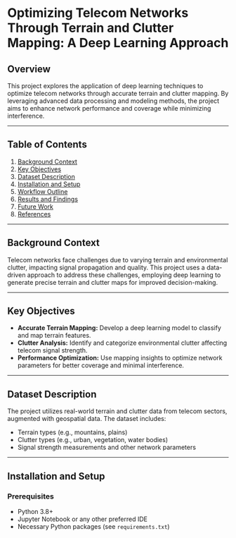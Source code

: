 
# Optimizing Telecom Networks Through Terrain and Clutter Mapping: A Deep Learning Approach

## Overview
This project explores the application of deep learning techniques to optimize telecom networks through accurate terrain and clutter mapping. By leveraging advanced data processing and modeling methods, the project aims to enhance network performance and coverage while minimizing interference.

---

## Table of Contents
1. [Background Context](#background-context)
2. [Key Objectives](#key-objectives)
3. [Dataset Description](#dataset-description)
4. [Installation and Setup](#installation-and-setup)
5. [Workflow Outline](#workflow-outline)
6. [Results and Findings](#results-and-findings)
7. [Future Work](#future-work)
8. [References](#references)

---

## Background Context
Telecom networks face challenges due to varying terrain and environmental clutter, impacting signal propagation and quality. This project uses a data-driven approach to address these challenges, employing deep learning to generate precise terrain and clutter maps for improved decision-making.

---

## Key Objectives
- **Accurate Terrain Mapping:** Develop a deep learning model to classify and map terrain features.
- **Clutter Analysis:** Identify and categorize environmental clutter affecting telecom signal strength.
- **Performance Optimization:** Use mapping insights to optimize network parameters for better coverage and minimal interference.

---

## Dataset Description
The project utilizes real-world terrain and clutter data from telecom sectors, augmented with geospatial data. The dataset includes:
- Terrain types (e.g., mountains, plains)
- Clutter types (e.g., urban, vegetation, water bodies)
- Signal strength measurements and other network parameters

---

## Installation and Setup
### Prerequisites
- Python 3.8+
- Jupyter Notebook or any other preferred IDE
- Necessary Python packages (see `requirements.txt`)

